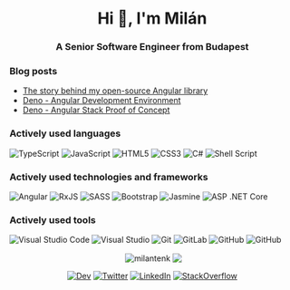 <h1 align="center">Hi 👋, I'm Milán</h1>
<h3 align="center">A Senior Software Engineer from Budapest</h3>

### Blog posts
<!-- BLOG-POST-LIST:START -->
- [The story behind my open-source Angular library](https://dev.to/milantenk/the-story-behind-ngx-interactive-paycard-579f)
- [Deno - Angular Development Environment](https://dev.to/milantenk/deno-angular-development-environment-3ef1)
- [Deno - Angular Stack Proof of Concept](https://dev.to/milantenk/deno-angular-stack-proof-of-concept-1df2)
<!-- BLOG-POST-LIST:END -->

### Actively used languages

<img alt="TypeScript" src="https://img.shields.io/badge/typescript%20-%23007ACC.svg?&style=for-the-badge&logo=typescript&logoColor=white"/> <img alt="JavaScript" src="https://img.shields.io/badge/javascript%20-%23323330.svg?&style=for-the-badge&logo=javascript&logoColor=%23F7DF1E"/> <img alt="HTML5" src="https://img.shields.io/badge/html5%20-%23E34F26.svg?&style=for-the-badge&logo=html5&logoColor=white"/> <img alt="CSS3" src="https://img.shields.io/badge/css3%20-%231572B6.svg?&style=for-the-badge&logo=css3&logoColor=white"/> <img alt="C#" src="https://img.shields.io/badge/c%23%20-%23239120.svg?&style=for-the-badge&logo=c-sharp&logoColor=white"/> <img alt="Shell Script" src="https://img.shields.io/badge/shell_script%20-%23121011.svg?&style=for-the-badge&logo=gnu-bash&logoColor=white"/>

### Actively used technologies and frameworks

<img alt="Angular" src="https://img.shields.io/badge/angular%20-%23DD0031.svg?&style=for-the-badge&logo=angular&logoColor=white"/> <img alt="RxJS" src="https://img.shields.io/badge/rxjs-%23B7178C.svg?&style=for-the-badge&logo=reactivex&logoColor=white"/> <img alt="SASS" src="https://img.shields.io/badge/SASS%20-hotpink.svg?&style=for-the-badge&logo=SASS&logoColor=white"/> <img alt="Bootstrap" src="https://img.shields.io/badge/bootstrap%20-%23563D7C.svg?&style=for-the-badge&logo=bootstrap&logoColor=white"/> <img alt="Jasmine" src="https://img.shields.io/badge/jasmine-%238A4182.svg?&style=for-the-badge&logo=jasmine&logoColor=white"/> <img alt="ASP .NET Core" src="https://img.shields.io/badge/ASP.net%20Core%20-%2300AEFF.svg?&style=for-the-badge&logo=.net&logoColor=white"/>

### Actively used tools

<img alt="Visual Studio Code" src="https://img.shields.io/badge/Visual%20Studio%20Code%20-%23007ACC.svg?&style=for-the-badge&logo=visual-studio-code&logoColor=white"/> <img alt="Visual Studio" src="https://img.shields.io/badge/Visual%20Studio-%235C2D91.svg?&style=for-the-badge&logo=visual-studio&logoColor=white"/> <img alt="Git" src="https://img.shields.io/badge/git%20-%23F05033.svg?&style=for-the-badge&logo=git&logoColor=white"/> <img alt="GitLab" src="https://img.shields.io/badge/gitlab%20-%23181717.svg?&style=for-the-badge&logo=gitlab&logoColor=white"/> <img alt="GitHub" src="https://img.shields.io/badge/github%20-%23121011.svg?&style=for-the-badge&logo=github&logoColor=white"/> <img alt="GitHub" src="https://img.shields.io/badge/Azure%20DevOps-%230078D7.svg?&style=for-the-badge&logo=azure-devops&logoColor=white"/>

<p align="center">&nbsp;<img align="center" src="https://github-readme-stats.vercel.app/api?username=milantenk&show_icons=true" alt="milantenk" /> <img align="center" src="https://github-readme-stats.vercel.app/api/top-langs/?username=milantenk&hide=html" /></a>
</p>

<p align="center">
<a href="https://dev.to/milantenk"><img alt="Dev" src="https://img.shields.io/badge/dev-%230A0A0A.svg?&style=for-the-badge&logo=dev.to&logoColor=white"/></a>
<a href="https://twitter.com/milantenk"><img alt="Twitter" src="https://img.shields.io/badge/twitter-%231DA1F2.svg?&style=for-the-badge&logo=twitter&logoColor=white"/></a>
<a href="https://linkedin.com/in/milan-tenk"><img alt="LinkedIn" src="https://img.shields.io/badge/linkedin-%230077B5.svg?&style=for-the-badge&logo=linkedin&logoColor=white"/></a>
<a href="https://stackoverflow.com/users/2614313/milan-tenk"><img alt="StackOverflow" src="https://img.shields.io/badge/stackoverflow-%23FE7A16.svg?&style=for-the-badge&logo=stackoverflow&logoColor=white"/></a>
</p>
